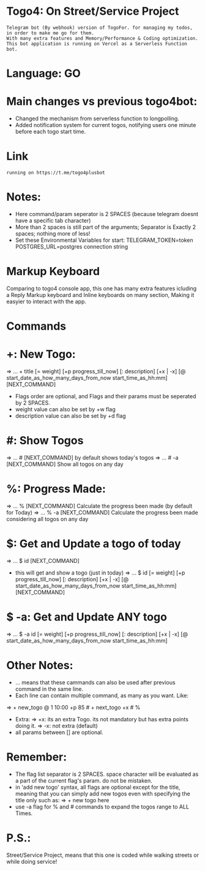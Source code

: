 # Togo4: On Street/Service Project
    Telegram bot (By webhook) version of TogoFor. for managing my todos, in order to make me go for them.
    With many extra features and Memory/Performance & Coding optimization.
    This bot application is running on Vercel as a Serverless Function bot.
# Language: GO
# Main changes vs previous togo4bot:
* Changed the mechanism from serverless function to longpolling.
* Added notification system for current togos, notifying users one minute before each togo start time.
# Link
    running on https://t.me/togo4plusbot

# Notes:
* Here command/param seperator is 2 SPACES (because telegram doesnt have a specific tab character)
* More than 2 spaces is still part of the arguments; Separator is Exactly 2 spaces; nothing more of less!
* Set these Environmental Variables for start:
TELEGRAM_TOKEN=token
POSTGRES_URL=postgres connection string

# Markup Keyboard
   Comparing to togo4 console app, this one has many extra features icluding a Reply Markup keyboard and Inline keyboards on many section,
   Making it easyier to interact with the app.
# Commands
# +: New Togo:
=> ... +   title   [=  weight]    [+p   progress_till_now]   [:   description]    [+x | -x]   [@  start_date_as_how_many_days_from_now    start_time_as_hh:mm]    [NEXT_COMMAND]

*   Flags order are optional, and Flags and their params must be seperated by 2 SPACES.
*   weight value can also be set by +w flag
*   description value can also be set by +d flag
# #: Show Togos
=> ...   #   [NEXT_COMMAND]
    by default shows today's togos
=> ...   #   -a   [NEXT_COMMAND]
    Show all togos on any day
# %: Progress Made:
=> ...   %   [NEXT_COMMAND]
    Calculate the progress been made (by default for Today)
=> ...   %   -a [NEXT_COMMAND]
    Calculate the progress been made considering all togos on any day

# $: Get and Update a togo of today
=> ... $   id   [NEXT_COMMAND]
*   this will get and show a togo (just in today)
=> ... $   id   [=  weight]    [+p   progress_till_now]   [:   description]    [+x | -x]   [@  start_date_as_how_many_days_from_now    start_time_as_hh:mm]    [NEXT_COMMAND]

# $   -a: Get and Update ANY togo
=> ... $   -a   id   [=  weight]    [+p   progress_till_now]   [:   description]    [+x | -x]   [@  start_date_as_how_many_days_from_now    start_time_as_hh:mm]

# Other Notes:
*   ... means that these cammands can also be used after previous command in the same line.
*   Each line can contain multiple command, as many as you want. Like:

=>   +   new_togo    @   1   10:00   +p  85  #  +   next_togo   +x  #   %

*   Extra:
=>        +x: its an extra Togo. its not mandatory but has extra points doing it.
=>        -x: not extra (default)
*   all params between [] are optional.


# Remember:
*   The flag list separator is 2 SPACES. space character will be evaluated as a part of the current flag's param. do not be mistaken.
*   in 'add new togo' syntax, all flags are optional except for the title, meaning that you can simply add new togos even with specifying the title only such as:
=>  +   new togo here
*   use -a flag for % and # commands to expand the togos range to ALL Times.

# P.S.:
   Street/Service Project, means that this one is coded while walking streets or while doing service!
